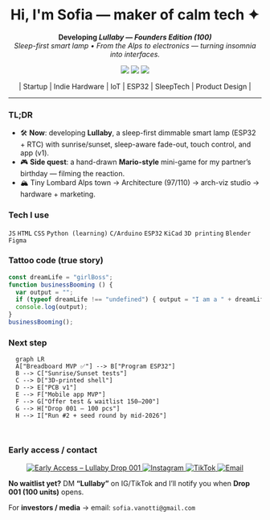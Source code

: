 <!-- Header -->
<h1 align="center">Hi, I'm Sofia — maker of calm tech ✦</h1>
<p align="center">
  <strong>Developing <em>Lullaby — Founders Edition (100)</em></strong><br/>
  <em>Sleep-first smart lamp • From the Alps to electronics — turning insomnia into interfaces.</em>
</p>

<!-- Brand colors: red / black / gold -->
<p align="center">
  <img src="https://img.shields.io/badge/Focus-SleepTech-%23D7263D" />
  <img src="https://img.shields.io/badge/Discipline-Design%20%E2%80%A2%20Code%20%E2%80%A2%20Hardware-black" />
  <img src="https://img.shields.io/badge/Edition-Limited%20100-%23D4AF37" />
</p>

<!-- SEO style categories -->
<p align="center">| Startup | Indie Hardware | IoT | ESP32 | SleepTech | Product Design |</p>

---

### TL;DR
- 🛠️ **Now**: developing **Lullaby**, a sleep-first dimmable smart lamp (ESP32 + RTC) with sunrise/sunset, sleep-aware fade-out, touch control, and app (v1).
- 🎮 **Side quest**: a hand-drawn **Mario-style** mini-game for my partner’s birthday — filming the reaction.
- 🏔️ Tiny Lombard Alps town → Architecture (97/110) → arch-viz studio → hardware + marketing.

### Tech I use
`JS` `HTML` `CSS` `Python (learning)` `C/Arduino` `ESP32` `KiCad` `3D printing` `Blender` `Figma`

### Tattoo code (true story)
```js
const dreamLife = "girlBoss";
function businessBooming () {
  var output = "";
  if (typeof dreamLife !== "undefined") { output = "I am a " + dreamLife; }
  console.log(output);
}
businessBooming();
```

### Next step
```mermaid
  graph LR
  A["Breadboard MVP ✅"] --> B["Program ESP32"]
  B --> C["Sunrise/Sunset tests"]
  C --> D["3D-printed shell"]
  D --> E["PCB v1"]
  E --> F["Mobile app MVP"]
  F --> G["Offer test & waitlist 150–200"]
  G --> H["Drop 001 — 100 pcs"]
  H --> I["Run #2 + seed round by mid-2026"]



```

### Early access / contact

<!-- 🔗 Sostituisci FORM_URL con il link reale del tuo form -->
<p align="center">
  <a href="https://lullaby.kit.com/form?utm_source=github&utm_medium=readme&utm_campaign=drop001_waitlist">
    <img alt="Early Access – Lullaby Drop 001" src="https://img.shields.io/badge/Early%20Access-Lullaby%20Drop%20001-%23D7263D?style=for-the-badge">
  </a>
  <a href="https://www.instagram.com/sophiasdiares/">
    <img alt="Instagram" src="https://img.shields.io/badge/Instagram-@sophiasdiares-black?style=for-the-badge">
  </a>
  <a href="https://www.tiktok.com/@sophiasdiares">
    <img alt="TikTok" src="https://img.shields.io/badge/TikTok-@sophiasdiares-black?style=for-the-badge">
  </a>
  <a href="mailto:sofia.vanotti@gmail.com?subject=Lullaby%20—%20Drop%20001&body=Hi%20Sofia,%20I%E2%80%99m%20interested%20in%20Lullaby.">
    <img alt="Email" src="https://img.shields.io/badge/Email-hello%40lullaby.example-%23D4AF37?style=for-the-badge">
  </a>
</p>

**No waitlist yet?** DM **“Lullaby”** on IG/TikTok and I’ll notify you when **Drop 001 (100 units)** opens.

For **investors / media** → email: `sofia.vanotti@gmail.com`

